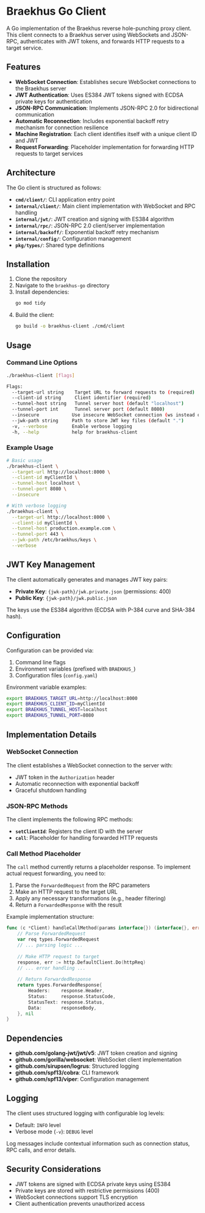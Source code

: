 # Braekhus Go Client

A Go implementation of the Braekhus reverse hole-punching proxy client. This client connects to a Braekhus server using WebSockets and JSON-RPC, authenticates with JWT tokens, and forwards HTTP requests to a target service.

## Features

- **WebSocket Connection**: Establishes secure WebSocket connections to the Braekhus server
- **JWT Authentication**: Uses ES384 JWT tokens signed with ECDSA private keys for authentication
- **JSON-RPC Communication**: Implements JSON-RPC 2.0 for bidirectional communication
- **Automatic Reconnection**: Includes exponential backoff retry mechanism for connection resilience
- **Machine Registration**: Each client identifies itself with a unique client ID and JWT
- **Request Forwarding**: Placeholder implementation for forwarding HTTP requests to target services

## Architecture

The Go client is structured as follows:

- **`cmd/client/`**: CLI application entry point
- **`internal/client/`**: Main client implementation with WebSocket and RPC handling
- **`internal/jwt/`**: JWT creation and signing with ES384 algorithm
- **`internal/rpc/`**: JSON-RPC 2.0 client/server implementation
- **`internal/backoff/`**: Exponential backoff retry mechanism
- **`internal/config/`**: Configuration management
- **`pkg/types/`**: Shared type definitions

## Installation

1. Clone the repository
2. Navigate to the `braekhus-go` directory
3. Install dependencies:
   ```bash
   go mod tidy
   ```
4. Build the client:
   ```bash
   go build -o braekhus-client ./cmd/client
   ```

## Usage

### Command Line Options

```bash
./braekhus-client [flags]

Flags:
  --target-url string    Target URL to forward requests to (required)
  --client-id string     Client identifier (required)
  --tunnel-host string   Tunnel server host (default "localhost")
  --tunnel-port int      Tunnel server port (default 8080)
  --insecure            Use insecure WebSocket connection (ws instead of wss)
  --jwk-path string     Path to store JWT key files (default ".")
  -v, --verbose         Enable verbose logging
  -h, --help            help for braekhus-client
```

### Example Usage

```bash
# Basic usage
./braekhus-client \
  --target-url http://localhost:8000 \
  --client-id myClientId \
  --tunnel-host localhost \
  --tunnel-port 8080 \
  --insecure

# With verbose logging
./braekhus-client \
  --target-url http://localhost:8000 \
  --client-id myClientId \
  --tunnel-host production.example.com \
  --tunnel-port 443 \
  --jwk-path /etc/braekhus/keys \
  --verbose
```

## JWT Key Management

The client automatically generates and manages JWT key pairs:

- **Private Key**: `{jwk-path}/jwk.private.json` (permissions: 400)
- **Public Key**: `{jwk-path}/jwk.public.json`

The keys use the ES384 algorithm (ECDSA with P-384 curve and SHA-384 hash).

## Configuration

Configuration can be provided via:

1. Command line flags
2. Environment variables (prefixed with `BRAEKHUS_`)
3. Configuration files (`config.yaml`)

Environment variable examples:
```bash
export BRAEKHUS_TARGET_URL=http://localhost:8000
export BRAEKHUS_CLIENT_ID=myClientId
export BRAEKHUS_TUNNEL_HOST=localhost
export BRAEKHUS_TUNNEL_PORT=8080
```

## Implementation Details

### WebSocket Connection

The client establishes a WebSocket connection to the server with:
- JWT token in the `Authorization` header
- Automatic reconnection with exponential backoff
- Graceful shutdown handling

### JSON-RPC Methods

The client implements the following RPC methods:

- **`setClientId`**: Registers the client ID with the server
- **`call`**: Placeholder for handling forwarded HTTP requests

### Call Method Placeholder

The `call` method currently returns a placeholder response. To implement actual request forwarding, you need to:

1. Parse the `ForwardedRequest` from the RPC parameters
2. Make an HTTP request to the target URL
3. Apply any necessary transformations (e.g., header filtering)
4. Return a `ForwardedResponse` with the result

Example implementation structure:
```go
func (c *Client) handleCallMethod(params interface{}) (interface{}, error) {
    // Parse ForwardedRequest
    var req types.ForwardedRequest
    // ... parsing logic ...
    
    // Make HTTP request to target
    response, err := http.DefaultClient.Do(httpReq)
    // ... error handling ...
    
    // Return ForwardedResponse
    return types.ForwardedResponse{
        Headers:    response.Header,
        Status:     response.StatusCode,
        StatusText: response.Status,
        Data:       responseBody,
    }, nil
}
```

## Dependencies

- **github.com/golang-jwt/jwt/v5**: JWT token creation and signing
- **github.com/gorilla/websocket**: WebSocket client implementation
- **github.com/sirupsen/logrus**: Structured logging
- **github.com/spf13/cobra**: CLI framework
- **github.com/spf13/viper**: Configuration management

## Logging

The client uses structured logging with configurable log levels:
- Default: `INFO` level
- Verbose mode (`-v`): `DEBUG` level

Log messages include contextual information such as connection status, RPC calls, and error details.

## Security Considerations

- JWT tokens are signed with ECDSA private keys using ES384
- Private keys are stored with restrictive permissions (400)
- WebSocket connections support TLS encryption
- Client authentication prevents unauthorized access